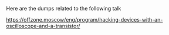 Here are the dumps related to the following talk

https://offzone.moscow/eng/program/hacking-devices-with-an-oscilloscope-and-a-transistor/
